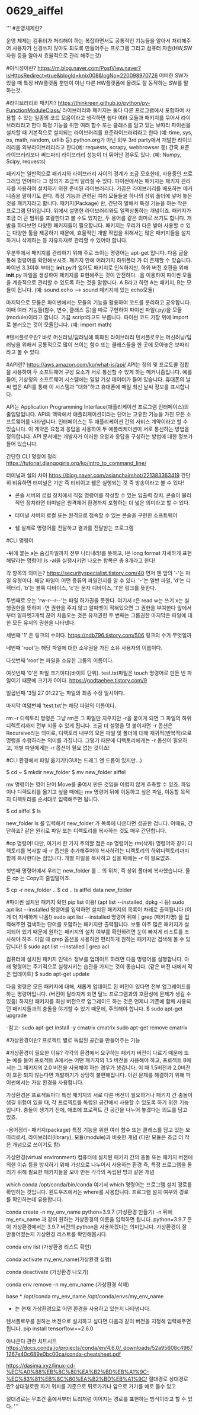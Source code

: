 # 0629_aiffel

'''
#운영체제란?

운영 체제는 컴퓨터가 처리해야 하는 복잡하면서도 공통적인 기능들을 알아서 처리해주어 사용자가 신경쓰지 않아도 되도록 만들어주는 프로그램
그리고 컴퓨터 자원(HW,SW 자원 등을 알아서 효율적으로 관리 해주는것)

#이식성이란? https://m.blog.naver.com/PostView.naver?isHttpsRedirect=true&blogId=knix008&logNo=220098970726
어떠한 SW가 있을 때 특정 HW플랫폼 뿐만이 아닌 다른 HW플랫폼에 올려도 잘 동작하는 SW를 말하는것.

#라이브러리와 패키지? https://thinkreen.github.io/python/py-FunctionModuleClass/
라이브러리와 패키지는 둘다 다른 프로그램에서 포함하여 사용할 수 있는 일종의 코드 모음이라고 생각하면 쉽다
여러 모듈과 패키지를 묶어서 라이브러리라고 한다
특정 기능을 위한 여러 함수 또는 클래스를 담고 있는 보따리
파이썬을 설치할 때 기본적으로 설치되는 라이브러리를 표준라이브러리라고 한다 (예: time, sys, os, math, random, urllib 등)
python.org가 아닌 외부 3rd party에서 개발한 라이브러리를 외부라이브러리라고 한다(예: requests, scrapy, webbrowser 등)
간혹 표준라이브러리보다 써드파티 라이브러리 성능이 더 뛰어난 경우도 있다. (예: Numpy, Scipy, requests)

패키지는 일반적으로 패키지와 라이브러리 사이의 경계가 조금 모호한데, 사용중인 프로그래밍 언어마다 그 정의가 조금씩 달라질 수 있다. 
파이썬에서는 패키지는 패키지 관리자를 사용하여 설치하기 위한 준비된 라이브러리다. 가끔은 라이브러리를 배포하는 메커니즘을 말하기도 한다.
특정 기능과 관련된 여러 모듈들을 하나의 상위 폴더에 넣어 놓은 것을 패키지라고 합니다.
패키지(Package) 란, 간단히 말해서 특정 기능을 하는 작은 프로그램 단위입니다. 위에서 설명한 라이브러리와도 일맥상통하는 개념이죠. 
패키지가 조금 더 큰 범위를 포괄한다고 볼 수도 있지만, 두 용어를 같은 의미로 쓰기도 합니다.
개발을 하다보면 다양한 패키지들이 필요합니다. 패키지는 우리가 다운 받아 사용할 수 있는 다양한 툴을 제공하기 때문에, 
효율적인 개발 작업을 위해서는 많은 패키지들을 설치하거나 삭제하는 등 자유자재로 관리할 수 있어야 합니다.

우분투에서 패키지를 관리하기 위해 주로 쓰이는 명령어는 apt-get 입니다. 다음 글을 통해 명령어를 확인해보시죠.
패키지 안에 여러가지 하위폴더 가 더 존재할 수 있습니다.
파이썬 3.3이후 부터는 __init__.py가 없어도 패키지로 인식하지만, 하위 버전 호환을 위해 __init__.py 파일을 생성하여 패키지를 표현해주는 것이 안전하다.
.을 이용하여 파이썬 모듈을 계층적으로 관리할 수 있도록 하는 것을 말합니다.
A.B라고 하면 A는 패키지, B는 모듈이 됩니다. (예: sound.echo –> sound 패키지에 있는 echo모듈)

마지막으로 모듈은 파이썬에서는 모듈의 기능을 활용하여 코드를 분리하고 공유합니다. 이때 여러 기능들(함수, 변수, 클래스 등)을 따로 구현하여 파이썬 파일(.py)을 모듈(module)이라고 합니다. 
가끔 script라고도 부릅니다.
파이썬 코드 가장 위에 import로 불러오는 것이 모듈입니다. (예: import math)


#텐서플로우란?
바로 머신러닝/딥러닝에 특화된 라이브러리
텐서플로우는 머신러닝/딥러닝을 위해서 공통적으로 많이 쓰이는 함수 또는 클래스들을 한 곳에 모아놓은 보따리라고 볼 수 있다.

#API란? https://aws.amazon.com/ko/what-is/api/
API는 정의 및 프로토콜 집합을 사용하여 두 소프트웨어 구성 요소가 서로 통신할 수 있게 하는 메커니즘입니다. 예를 들어, 기상청의 소프트웨어 시스템에는 일일 기상 데이터가 들어 있습니다. 
휴대폰의 날씨 앱은 API를 통해 이 시스템과 "대화"하고 휴대폰에 매일 최신 날씨 정보를 표시합니다.

API는 Application Programming Interface(애플리케이션 프로그램 인터페이스)의 줄임말입니다. API의 맥락에서 애플리케이션이라는 단어는 고유한 기능을 가진 모든 소프트웨어를 나타냅니다. 
인터페이스는 두 애플리케이션 간의 서비스 계약이라고 할 수 있습니다. 
이 계약은 요청과 응답을 사용하여 두 애플리케이션이 서로 통신하는 방법을 정의합니다. API 문서에는 개발자가 이러한 요청과 응답을 구성하는 방법에 대한 정보가 들어 있습니다.

간단한 CLI 명령어 정리 https://tutorial.djangogirls.org/ko/intro_to_command_line/

터미널과 쉘의 차이 https://blog.naver.com/asianchairshot/221383363419
간단히 비유하면 터미널은 기반 즉 티비이고 쉘은 실행되는 것 즉 방송이라고 볼 수 있다!

- 콘솔
서버의 로컬 장치에서 직접 명령어를 작성할 수 있는 입출력 장치. 콘솔이 물리적인 장치라면 터미널은 원격제어 환경까지 포함하는 더 넓은 의미라고 할 수 있다.

- 터미널
서버의 로컬 또는 원격으로 접속할 수 있는 콘솔을 구현한 소프트웨어

- 쉘
실제로 명령어를 전달하고 결과를 전달받는 프로그램

#CLI 명령어

-뒤에 붙는 a는 숨김파일까지 전부 나타내라!를 뜻하고, l은 long format 자세하게 표현해달라는 명령어!
ls -al을 실행시키면 나오는 항목은 총 8개라고 한다!

각 항목의 의미는? https://securityspecialist.tistory.com/40
먼저 맨 앞의 '-'는 파일 유형이다. 해당 파일이 어떤 종류의 파일인지를 알 수 있다. '-'는 일반 파일, 'd'는 디렉터리, 'b'는 블록 디바이스, 'c'는 문자 디바이스, 'l'은 링크를 뜻한다.

두번째로 오는 'rw-r--r--'는 파일 허가권을 뜻한다.
여기서 r은 read w는 쓰기 x는 실행권한을 뜻하며 -면 권한을 주지 않고 알파벳이 적혀있으면 그 권한을 부여한다 앞에서부터 알파벳3개씩 끊어 처음오는 것은 유저권한 두 번째는 그룹권한 마지막은 파일에 대한 모든 유저의 권한을 나타낸다. 

세번째 '1' 은 링크의 수이다. https://ndb796.tistory.com/506
링크의 수가 무엇일까

네번째 'root'는 해당 파일에 대한 소유권을 가진 소유 사용자의 이름이다.

다섯번째 'root'는 파일을 소유한 그룹의 이름이다.

여섯번째 '0'은 파일 크기이다(바이트 단위). test.txt파일은 touch 명령어로 만든 빈 파일이기 때문에 크기가 0이다. https://godtaehee.tistory.com/9

일곱번째 '3월 27 01:22'는 파일의 최종 수정 일시이다.

마지막 여덟번째 'test.txt'는 해당 파일의 이름이다.

rm -r 디렉토리 명령은 그냥 rm은 그 파일만 지우지만 -r을 붙이게 되면 그 파일의 하위 디렉토리까지 전부 지울 수 있게 됩니다.
조금 더 설명을 덧 붙이자면
-r 옵션은 Recursive라는 의미로, 디렉토리 내부의 모든 파일 및 폴더에 대해 재귀적(반복적)으로 명령을 수행하라는 의미를 가집니다. 
그렇기 때문에 디렉토리에게는 -r 옵션이 필요하고, 개별 파일에게는 -r 옵션이 필요 없는 것이죠!


#CLI 환경에서 파일 옮기기!(GUI는 드래그 앤 드롭이 있지만...)

$ cd ~
$ mkdir new_folder
$ mv new_folder aiffel

mv 명령어는 영어 단어 Move를 줄여서 만든 것임을 어렵지 않게 추측할 수 있죠. 
파일이나 디렉토리를 옮기고 싶을 때에는 mv 명령어 뒤에 이동하고 싶은 파일, 이동할 목적지 디렉토리를 순서대로 입력해주면 됩니다.

$ cd aiffel
$ ls

new_folder
ls 를 입력해서 new_folder 가 목록에 나온다면 성공한 겁니다. 어때요, 간단하죠? 같은 원리로 파일 또는 디렉토리를 복사하는 것도 매우 간단합니다.

#cp 명령어!
다만, 여기서 한 가지 주의할 점은 cp 명령어는 rm(삭제) 명령어와 같이 디렉토리를 복사할 때 -r 옵션을 추가해주어야 복사하려는 디렉토리의 하위디렉토리까지 함께 복사한다는 점입니다.
개별 파일을 복사하고 싶을 때에는 -r 이 필요없죠.

첫번째 명령어에서 우리는 new_folder 를 .. 의 위치, 즉 상위 폴더에 복사했습니다. 물론 cp 는 Copy의 줄임말이죠.

$ cp -r new_folder ..
$ cd ..
ls
aiffel  data  new_folder


#파이썬 설치된 패키지 확인
pip list 이용! (apt list --installed, dpkg -l 등)
sudo apt list --installed 명령어를 입력하면 설치된 패키지의 목록이 차례로 출력됩니다 (이게 더 자세하게 나옴!)
sudo apt list --installed 명령어 뒤에 | grep (패키지명) 을 입력해주면 검색하는 단어를 포함하는 패키지만 출력됩니다. 
보통 아주 많은 패키지가 설치되어 있기 때문에 원하는 패키지의 설치 여부를 확인하려면 눈이 빠지게 리스트를 조사해야 하죠. 
이럴 때 grep 옵션을 사용하면 편리하게 원하는 패키지만 검색해 볼 수 있답니다!
$ sudo apt list --installed | grep acl

컴퓨터에 설치된 패키지 인덱스 정보를 업데이트 하려면 다음 명령어를 실행합니다. 아래 명령어는 주기적으로 실행시키는 습관을 가지는 것이 좋습니다. (같은 버전 내에서 작은 업데이트)
$ sudo apt-get update

다음 명령은 모든 패키지에 대해, 새롭게 업데이트 된 버전이 있다면 전부 업그레이드를 하는 명령어입니다. (버전이 달라지게 되면 달느 프로그램과의 호환성에 문제가 생길 수 있음)
하지만 패키지를 최신 버전으로 업그레이드 하는 것은 언제나 기존에 함께 사용되던 패키지들과의 충돌을 야기할 수 있기 때문에, 주의해야 합니다.
$ sudo apt-get upgrade

-참고-
sudo apt-get install -y cmatrix
cmatrix
sudo apt-get remove cmatrix

#가상환경이란?
프로젝트 별로 독립된 공간을 만들어주는 기능

#가상환경이 필요한 이유?
각각의 환경에서 요구하는 패키지 버전이 다르기 때문에
또는
예를 들어 프로젝트 A에서는 어떤 패키지의 1.5 버전을 사용해야 하고, 프로젝트 B에서는 그 패키지의 2.0 버전을 사용해야 하는 경우가 생깁니다. 
이 때 1.5버전과 2.0버전이 호환 되지 않는다면 개발하기가 상당히 불편해집니다. 이런 문제를 해결하기 위해 파이썬에서는 가상 환경을 사용합니다.

가상환경은 프로젝트마다 특정 패키지의 서로 다른 버전이 필요하거나 패키지 간 충돌이 생길 위험이 있을 때, 
각 프로젝트를 독립된 공간에서 사용할 수 있도록 하기 위한 기능입니다. 충돌이 생기기 전에, 애초에 프로젝트 간 공간을 나누어 놓겠다는 의도를 담고 있죠.

-용어정리-
패키지(package) 특정 기능을 위한 여러 함수 또는 클래스를 담고 있는 보따리로서, 라이브러리(library), 모듈(module)과 비슷한 개념 (다만 모듈은 조금 더 작은 개념으로 쓰이기도 함)

가상환경(virtual environment) 컴퓨터에 설치된 패키지 간의 충돌 또는 패키지 버전에 의한 이슈 등을 방지하기 위해 가상으로 나누어서 사용하는 환경 즉, 
특정 프로그램을 돌리기 위해 필요한 패키지들을 모아 만든 각각의 독립된 방과 같은 개념

which conda /opt/conda/bin/conda
여기서 which 명령어는 프로그램 설치 경로를 확인하는 것입니다. 윈도우즈에서는 where를 사용합니다. 프로그램 설치 여부와 경로를 확인하는데 유용합니다.

conda create -n my_env_name python=3.9.7 (가상환경 만들기)
-n 뒤에 my_env_name 과 같이 원하는 가상환경의 이름을 입력하면 됩니다. python=3.9.7 은 
이 가상환경에서는 3.9.7 버전의 python을 사용하겠다는 의미입니다. 가상환경이 잘 만들어졌는지 가상환경 리스트를 확인해봅시다.

conda env list (가상환경 리스트 확인)

conda activate my_env_name(가상환경 실헹)

conda deactivate (가상환경 나오기)

conda env remove -n my_env_name (가상환경 삭제)

base                  *  /opt/conda
my_env_name              /opt/conda/envs/my_env_name
* 는 현재 가상환경으로 어떤 환경을 사용하고 있는지 나타냅니다.

텐서플로우를 원하는 버전으로 설치하고 싶다면 다음과 같이 버전을 지정해 입력해주면 됩니다.
pip install tensorflow==2.6.0

아나콘다 관련 치트시트 https://docs.conda.io/projects/conda/en/4.6.0/_downloads/52a95608c49671267e40c689e0bc00ca/conda-cheatsheet.pdf

https://dasima.xyz/linux-cd-%EC%A0%88%EB%8C%80%EA%B2%BD%EB%A1%9C-%EC%83%81%EB%8C%80%EA%B2%BD%EB%A1%9C/
절대경로 상대경로란?
상대경로란 자기 위치를 기준으로 뒤로가기나 앞으로 가기를 예로 들수 있고

절대경로는 무조건 홈에서부터 트리처럼 이어지는 경로를 표현하는 방식이라고 할 수 있다.
'''
